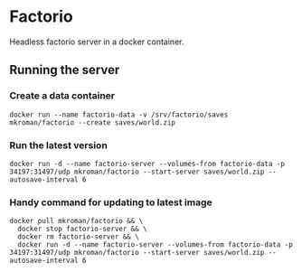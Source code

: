 # Factorio

Headless factorio server in a docker container.


## Running the server

### Create a data container

`docker run --name factorio-data -v /srv/factorio/saves mkroman/factorio --create saves/world.zip`

### Run the latest version 

`docker run -d --name factorio-server --volumes-from factorio-data -p 34197:31497/udp mkroman/factorio --start-server saves/world.zip --autosave-interval 6`

### Handy command for updating to latest image
```
docker pull mkroman/factorio && \
  docker stop factorio-server && \
  docker rm factorio-server && \
  docker run -d --name factorio-server --volumes-from factorio-data -p 34197:31497/udp mkroman/factorio --start-server saves/world.zip --autosave-interval 6
 ```

